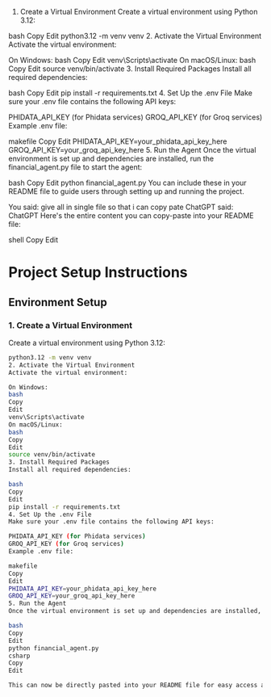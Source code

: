 1. Create a Virtual Environment
Create a virtual environment using Python 3.12:

bash
Copy
Edit
python3.12 -m venv venv
2. Activate the Virtual Environment
Activate the virtual environment:

On Windows:
bash
Copy
Edit
venv\Scripts\activate
On macOS/Linux:
bash
Copy
Edit
source venv/bin/activate
3. Install Required Packages
Install all required dependencies:

bash
Copy
Edit
pip install -r requirements.txt
4. Set Up the .env File
Make sure your .env file contains the following API keys:

PHIDATA_API_KEY (for Phidata services)
GROQ_API_KEY (for Groq services)
Example .env file:

makefile
Copy
Edit
PHIDATA_API_KEY=your_phidata_api_key_here
GROQ_API_KEY=your_groq_api_key_here
5. Run the Agent
Once the virtual environment is set up and dependencies are installed, run the financial_agent.py file to start the agent:

bash
Copy
Edit
python financial_agent.py
You can include these in your README file to guide users through setting up and running the project.








You said:
give all in single file so that i can copy pate
ChatGPT said:
ChatGPT
Here's the entire content you can copy-paste into your README file:

shell
Copy
Edit
# Project Setup Instructions

## Environment Setup

### 1. Create a Virtual Environment
Create a virtual environment using Python 3.12:
```bash
python3.12 -m venv venv
2. Activate the Virtual Environment
Activate the virtual environment:

On Windows:
bash
Copy
Edit
venv\Scripts\activate
On macOS/Linux:
bash
Copy
Edit
source venv/bin/activate
3. Install Required Packages
Install all required dependencies:

bash
Copy
Edit
pip install -r requirements.txt
4. Set Up the .env File
Make sure your .env file contains the following API keys:

PHIDATA_API_KEY (for Phidata services)
GROQ_API_KEY (for Groq services)
Example .env file:

makefile
Copy
Edit
PHIDATA_API_KEY=your_phidata_api_key_here
GROQ_API_KEY=your_groq_api_key_here
5. Run the Agent
Once the virtual environment is set up and dependencies are installed, run the financial_agent.py file to start the agent:

bash
Copy
Edit
python financial_agent.py
csharp
Copy
Edit

This can now be directly pasted into your README file for easy access and instructions!






